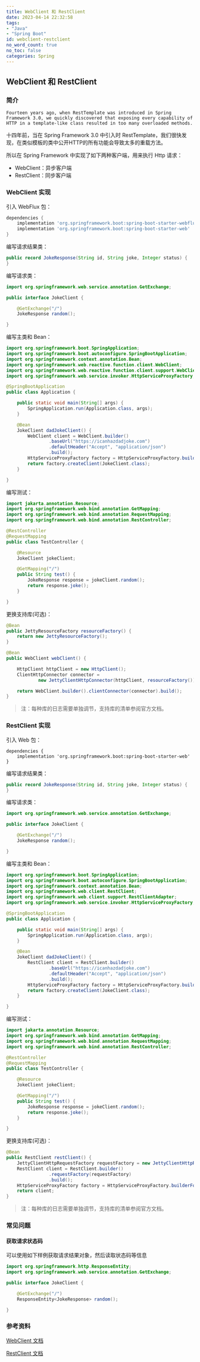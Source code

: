 ```yaml
---
title: WebClient 和 RestClient
date: 2023-04-14 22:32:58
tags:
- "Java"
- "Spring Boot"
id: webclient-restclient
no_word_count: true
no_toc: false
categories: Spring
---
```


## WebClient 和 RestClient

### 简介

```text
Fourteen years ago, when RestTemplate was introduced in Spring Framework 3.0, we quickly discovered that exposing every capability of HTTP in a template-like class resulted in too many overloaded methods. 
```

十四年前，当在 Spring Framework 3.0 中引入时 RestTemplate，我们很快发现，在类似模板的类中公开HTTP的所有功能会导致太多的重载方法。

所以在 Spring Framework 中实现了如下两种客户端，用来执行 Http 请求：

- WebClient：异步客户端
- RestClient：同步客户端

### WebClient 实现

引入 WebFlux 包：

```groovy
dependencies {
    implementation 'org.springframework.boot:spring-boot-starter-webflux'
    implementation 'org.springframework.boot:spring-boot-starter-web'
}
```

编写请求结果类：

```java
public record JokeResponse(String id, String joke, Integer status) {
}
```

编写请求类：

```java
import org.springframework.web.service.annotation.GetExchange;

public interface JokeClient {

    @GetExchange("/")
    JokeResponse random();

}
```

编写主类和 Bean：

```java
import org.springframework.boot.SpringApplication;
import org.springframework.boot.autoconfigure.SpringBootApplication;
import org.springframework.context.annotation.Bean;
import org.springframework.web.reactive.function.client.WebClient;
import org.springframework.web.reactive.function.client.support.WebClientAdapter;
import org.springframework.web.service.invoker.HttpServiceProxyFactory;

@SpringBootApplication
public class Application {

    public static void main(String[] args) {
        SpringApplication.run(Application.class, args);
    }

    @Bean
    JokeClient dadJokeClient() {
        WebClient client = WebClient.builder()
                .baseUrl("https://icanhazdadjoke.com")
                .defaultHeader("Accept", "application/json")
                .build();
        HttpServiceProxyFactory factory = HttpServiceProxyFactory.builderFor(WebClientAdapter.forClient(client)).build();
        return factory.createClient(JokeClient.class);
    }

}
```

编写测试：

```java
import jakarta.annotation.Resource;
import org.springframework.web.bind.annotation.GetMapping;
import org.springframework.web.bind.annotation.RequestMapping;
import org.springframework.web.bind.annotation.RestController;

@RestController
@RequestMapping
public class TestController {

    @Resource
    JokeClient jokeClient;

    @GetMapping("/")
    public String test() {
        JokeResponse response = jokeClient.random();
        return response.joke();
    }

}
```

更换支持库(可选)：

```java
@Bean
public JettyResourceFactory resourceFactory() {
	return new JettyResourceFactory();
}

@Bean
public WebClient webClient() {

	HttpClient httpClient = new HttpClient();
	ClientHttpConnector connector =
			new JettyClientHttpConnector(httpClient, resourceFactory()); 

	return WebClient.builder().clientConnector(connector).build(); 
}
```

> 注：每种库的日志需要单独调节，支持库的清单参阅官方文档。

### RestClient 实现

引入 Web 包：

```grovvy
dependencies {
    implementation 'org.springframework.boot:spring-boot-starter-web'
}
```

编写请求结果类：

```java
public record JokeResponse(String id, String joke, Integer status) {
}
```

编写请求类：

```java
import org.springframework.web.service.annotation.GetExchange;

public interface JokeClient {

    @GetExchange("/")
    JokeResponse random();

}
```

编写主类和 Bean：

```java
import org.springframework.boot.SpringApplication;
import org.springframework.boot.autoconfigure.SpringBootApplication;
import org.springframework.context.annotation.Bean;
import org.springframework.web.client.RestClient;
import org.springframework.web.client.support.RestClientAdapter;
import org.springframework.web.service.invoker.HttpServiceProxyFactory;

@SpringBootApplication
public class Application {

    public static void main(String[] args) {
        SpringApplication.run(Application.class, args);
    }

    @Bean
    JokeClient dadJokeClient() {
        RestClient client = RestClient.builder()
                .baseUrl("https://icanhazdadjoke.com")
                .defaultHeader("Accept", "application/json")
                .build();
        HttpServiceProxyFactory factory = HttpServiceProxyFactory.builderFor(RestClientAdapter.create(client)).build();
        return factory.createClient(JokeClient.class);
    }

}
```

编写测试：

```java
import jakarta.annotation.Resource;
import org.springframework.web.bind.annotation.GetMapping;
import org.springframework.web.bind.annotation.RequestMapping;
import org.springframework.web.bind.annotation.RestController;

@RestController
@RequestMapping
public class TestController {

    @Resource
    JokeClient jokeClient;

    @GetMapping("/")
    public String test() {
        JokeResponse response = jokeClient.random();
        return response.joke();
    }

}
```

更换支持库(可选)：

```java
@Bean
public RestClient restClient() {
    JettyClientHttpRequestFactory requestFactory = new JettyClientHttpRequestFactory()
	RestClient client = RestClient.builder()
                .requestFactory(requestFactory)
                .build();
    HttpServiceProxyFactory factory = HttpServiceProxyFactory.builderFor(RestClientAdapter.create(client)).build();
	return client; 
}
```

> 注：每种库的日志需要单独调节，支持库的清单参阅官方文档。

### 常见问题

#### 获取请求状态码

可以使用如下样例获取请求结果对象，然后读取状态码等信息

```java
import org.springframework.http.ResponseEntity;
import org.springframework.web.service.annotation.GetExchange;

public interface JokeClient {

    @GetExchange("/")
    ResponseEntity<JokeResponse> random();

}
```

### 参考资料

[WebClient 文档](https://docs.spring.io/spring-framework/reference/web/webflux-webclient.html)

[RestClient 文档](https://docs.spring.io/spring-framework/reference/integration/rest-clients.html)
